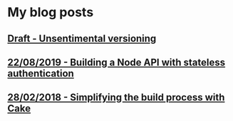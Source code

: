 # My blog posts

## [Draft - Unsentimental versioning](Unsentimental-versioning/blogpost.md)

## [22/08/2019 - Building a Node API with stateless authentication](Building-a-Node-API-with-stateless-authentication/blogpost.md)

## [28/02/2018 - Simplifying the build process with Cake](Simplifying-the-build-process-with-Cake/blogpost.md)
